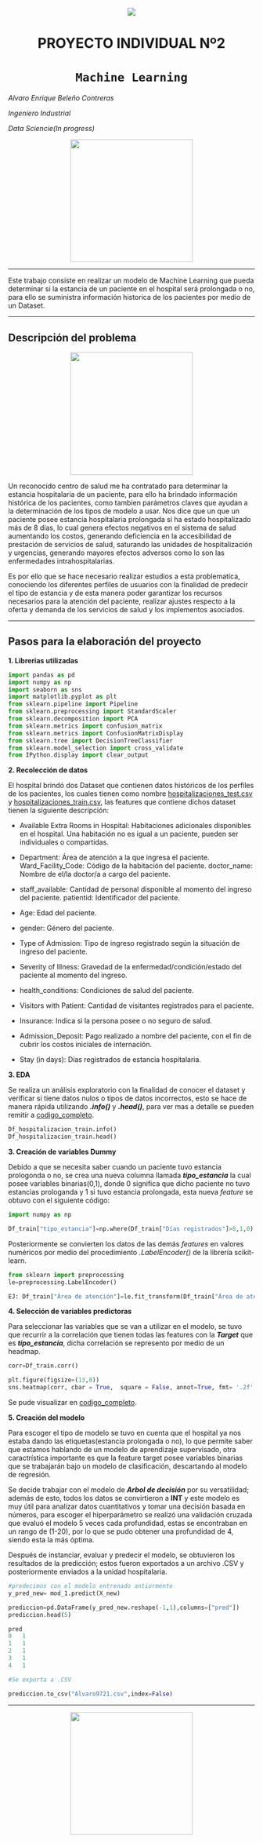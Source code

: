 <p align=center><img src=https://assets.soyhenry.com/logos/LOGO-HENRY-04.png><p>

# <h1 align=center> **PROYECTO INDIVIDUAL Nº2** </h1>

# <h1 align=center>**`Machine Learning`**</h1>
*Alvaro Enrique Beleño Contreras*

*Ingeniero Industrial*

*Data Sciencie(In progress)*
<p align="center">
<img src="http://innovait.cat/wp-content/uploads/2022/03/Machine-learning.png"height=250>

</p>



<hr>  
Este trabajo consiste en realizar un modelo de Machine Learning que pueda determinar si la estancia de un paciente en el hospital será prolongada o no, para ello se suministra información historica de los pacientes por medio de un Dataset.

<hr>

## **Descripción del problema**

<p align="center">
<img src="https://www.kasikornresearch.com/SiteCollectionDocuments/analysis/business/Health/Hospital20_banner.jpg"height=250>


Un reconocido centro de salud me ha contratado para determinar la estancia hospitalaria de un paciente, para ello ha brindado información histórica de los pacientes, como tambien parámetros claves que ayudan a la determinación de los tipos de modelo a usar. Nos dice que un que un paciente posee estancia hospitalaria prolongada si ha estado hospitalizado más de 8 días, lo cual genera efectos negativos en el sistema de salud aumentando los costos, generando deficiencia en la accesibilidad de prestación de servicios de salud, saturando las unidades de hospitalización y urgencias, generando mayores efectos adversos como lo son las enfermedades intrahospitalarias.

Es por ello que se hace necesario realizar estudios a esta problematica, conociendo los diferentes perfiles de usuarios con la finalidad de predecir el tipo de estancia y de esta manera poder garantizar los recursos necesarios para la atención del paciente, realizar ajustes respecto a la oferta y demanda de los servicios de salud y los implementos asociados.​

<hr> 

## **Pasos para la elaboración del proyecto**
**1. Librerias utilizadas**
```python
import pandas as pd 
import numpy as np
import seaborn as sns
import matplotlib.pyplot as plt
from sklearn.pipeline import Pipeline
from sklearn.preprocessing import StandardScaler
from sklearn.decomposition import PCA
from sklearn.metrics import confusion_matrix
from sklearn.metrics import ConfusionMatrixDisplay
from sklearn.tree import DecisionTreeClassifier
from sklearn.model_selection import cross_validate 
from IPython.display import clear_output
```
**2. Recolección de datos**

El hospital brindó dos Dataset que contienen datos históricos de los perfiles de los pacientes, los cuales tienen como nombre [hospitalizaciones_test.csv](https://raw.githubusercontent.com/soyHenry/Datathon/main/hospitalizaciones_test.csv) y [hospitalizaciones_train.csv](https://raw.githubusercontent.com/soyHenry/Datathon/main/hospitalizaciones_train.csv), las features que contiene dichos dataset tienen la siguiente descripción:

* Available Extra Rooms in Hospital: Habitaciones adicionales disponibles en el hospital. Una habitación no es igual a un paciente, pueden ser individuales o compartidas.

* Department: Área de atención a la que ingresa el paciente.
Ward_Facility_Code: Código de la habitación del paciente.
doctor_name: Nombre de el/la doctor/a a cargo del paciente.

* staff_available: Cantidad de personal disponible al momento del ingreso del paciente.
patientid: Identificador del paciente.

* Age: Edad del paciente.

* gender: Género del paciente.

* Type of Admission: Tipo de ingreso registrado según la situación de ingreso del paciente.

* Severity of Illness: Gravedad de la enfermedad/condición/estado del paciente al momento del ingreso.

* health_conditions: Condiciones de salud del paciente.

* Visitors with Patient: Cantidad de visitantes registrados para el paciente.

* Insurance: Indica si la persona posee o no seguro de salud.

* Admission_Deposit: Pago realizado a nombre del paciente, con el fin de cubrir los costos iniciales de internación.

* Stay (in days): Días registrados de estancia hospitalaria.​


**3. EDA**

Se realiza un análisis exploratorio con la finalidad de conocer el dataset y verificar si tiene datos nulos o tipos de datos incorrectos, esto se hace de manera rápida utilizando  ***.info()*** y ***.head()***, para ver mas a detalle se pueden remitir a [codigo_completo](https://github.com/Alvaro9721/PI_2_Machine_Learning/blob/main/PI_2_Machine_learning.ipynb).

```python
Df_hospitalizacion_train.info()
Df_hospitalizacion_train.head()
```

**3. Creación de variables Dummy**

Debido a que se necesita saber cuando un paciente tuvo estancia prologonda o no, se crea una nueva columna llamada ***tipo_estancia*** la cual posee variables binarias(0,1), donde 0 significa que dicho paciente no tuvo estancias prologanda y 1 si tuvo estancia prolongada, esta nueva *feature* se obtuvo con el siguiente código:
```python
import numpy as np

Df_train["tipo_estancia"]=np.where(Df_train["Días registrados"]>8,1,0) 
```

Posteriormente se convierten los datos de las demás *features* en valores numéricos por medio del procedimiento *.LabelEncoder()* de la librería scikit-learn.
```python
from sklearn import preprocessing
le=preprocessing.LabelEncoder()

EJ: Df_train["Área de atención"]=le.fit_transform(Df_train["Área de atención"])
```

**4. Selección de variables predictoras**

Para seleccionar las variables que se van a utilizar en el modelo, se tuvo que recurrir a la correlación que tienen todas las features con la ***Target*** que es ***tipo_estancia***, dicha correlación se represento por medio de un headmap.
```python
corr=Df_train.corr()

plt.figure(figsize=(13,8))
sns.heatmap(corr, cbar = True,  square = False, annot=True, fmt= '.2f',cmap= 'coolwarm')
```
Se pude visualizar en [codigo_completo](https://github.com/Alvaro9721/PI_2_Machine_Learning/blob/main/PI_2_Machine_learning.ipynb).



**5. Creación del modelo**

Para escoger el tipo de modelo se tuvo en cuenta que el hospital ya nos estaba dando las etiquetas(estancia prolongada o no), lo que permite saber que estamos hablando de un modelo de aprendizaje supervisado, otra caractrística importante es que la feature target posee variables binarias que se trabajarán bajo un modelo de clasificación, descartando al modelo de regresión.

Se decide trabajar con el modelo de ***Arbol de decisión*** por su versatilidad; además de esto, todos los datos se convirtieron a **INT** y este modelo es muy útil para analizar datos cuantitativos y tomar una decisión basada en números, para escoger el hiperparámetro se realizó una validación cruzada que evaluó el modelo 5 veces cada profundidad, estas se encontraban en un rango de (1-20), por lo que se pudo obtener una profundidad de 4, siendo esta la más óptima.

Después de instanciar, evaluar y predecir el modelo, se obtuvieron los resultados de la predicción; estos fueron exportados a un archivo .CSV y posteriormente enviados a la unidad hospitalaria.

```python
#predecimos con el modelo entrenado antiormente
y_pred_new= mod_1.predict(X_new)

prediccion=pd.DataFrame(y_pred_new.reshape(-1,1),columns=["pred"])
prediccion.head(5)

pred
0	1
1	1
2	1
3	1
4	1

```

```python
#Se exporta a .CSV

prediccion.to_csv("Alvaro9721.csv",index=False)
```

<hr>


<p align=center>
<img src = 'https://blog.soyhenry.com/content/images/2021/05/PRESENTACION-3.jpg' height=250><p>

